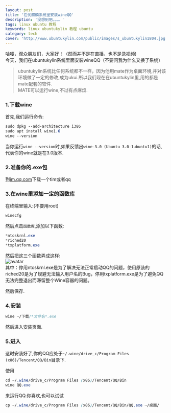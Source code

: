 ```yaml
---
layout: post
title: '在优麒麟系统里安装wineQQ'
description: '没想到吧。。。。'
tags: linux ubuntu 教程
keywords: linux ubuntukylin 教程 ubuntu
category: tech
cover: 'http://www.ubuntukylin.com/public/images/s_ubuntukylin1804.jpg'
---
```

哈喽，观众朋友们，大家好！（然而并不是在直播，也不是录视频)  
今天，我们在ubuntukylin系统里面安装wineQQ（不要问我为什么又换了系统）  
> ubuntukylin系统比任何系统都不一样，因为他用mate作为桌面环境,并对该环境做了一定的修改,成为ukui.所以我们现在在ubuntukylin里,用的都是mate配套的软件.  
MATE可以运行wine,不过有点麻烦.  
### 1.下载wine
首先,我们运行命令:
```css
sudo dpkg --add-architecture i386
sudo apt install wine1.6
wine --version
```
当你运行`wine --version`时,如果反馈出`wine-3.0 (Ubuntu 3.0-1ubuntu1)`的话,代表你的wine就是在3.0版本.  
  
### 2.准备你的.exe包
到[im.qq.com](https://www.qq.com)下载一个tim或者qq
### 3.在wine里添加一定的函数库
在终端里输入:(不要用root)
```css
winecfg
```
然后点击`函数库`,添加以下函数:
```css
*ntoskrnl.exe
*riched20
*txplatform.exe
```
然后把这三个函数弄成这样:  
![avatar](https://img.ithome.com/newsuploadfiles/2017/5/20170503_130210_364.jpg)  
其中：停用ntoskrnl.exe是为了解决无法正常启动QQ的问题，使用原装的riched20是为了规避无法输入用户名的Bug，停用txplatform.exe是为了避免QQ无法完整退出而滞留整个Wine容器的问题。  
  
然后保存.
### 4.安装
```css
wine ~/下载/*文件名*.exe
```
然后进入安装页面.
### 5.进入
这时安装好了,你的QQ应处于`~/.wine/drive_c/Program Files (x86)/Tencent/QQ/Bin`目录下.  
  
使用
```css
cd ~/.wine/drive_c/Program Files (x86)/Tencent/QQ/Bin
wine QQ.exe
```
来运行QQ.你喜欢,也可以试试
```css
cp ~/.wine/drive_c/Program Files (x86)/Tencent/QQ/Bin/QQ.exe ~/桌面/
```

